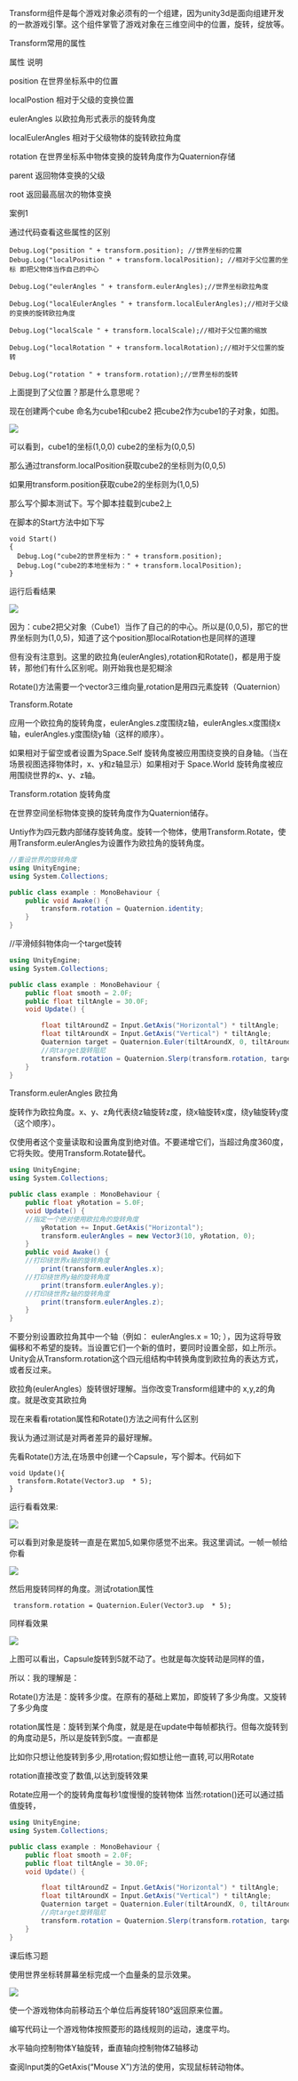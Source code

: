 Transform组件是每个游戏对象必须有的一个组建，因为unity3d是面向组建开发的一款游戏引擎。这个组件掌管了游戏对象在三维空间中的位置，旋转，绽放等。

Transform常用的属性

属性	                 说明

position	        在世界坐标系中的位置

localPostion	    相对于父级的变换位置

eulerAngles	      以欧拉角形式表示的旋转角度

localEulerAngles	相对于父级物体的旋转欧拉角度

rotation	        在世界坐标系中物体变换的旋转角度作为Quaternion存储

parent	          返回物体变换的父级

root	            返回最高层次的物体变换

案例1

通过代码查看这些属性的区别

```
Debug.Log("position " + transform.position); //世界坐标的位置
Debug.Log("localPosition " + transform.localPosition); //相对于父位置的坐标 即把父物体当作自己的中心

Debug.Log("eulerAngles " + transform.eulerAngles);//世界坐标欧拉⾓度

Debug.Log("localEulerAngles " + transform.localEulerAngles);//相对于⽗级的变换的旋转欧拉⾓度

Debug.Log("localScale " + transform.localScale);//相对于父位置的缩放

Debug.Log("localRotation " + transform.localRotation);//相对于父位置的旋转

Debug.Log("rotation " + transform.rotation);//世界坐标的旋转
```
上面提到了父位置？那是什么意思呢？

现在创建两个cube 命名为cube1和cube2 把cube2作为cube1的子对象，如图。

![](https://nts.newbieol.com/static/k25/02_%E6%B8%B8%E6%88%8F%E5%BC%95%E6%93%8E%E6%A0%B8%E5%BF%83/04_Transform/images/jeUbee6.jpg)


可以看到，cube1的坐标(1,0,0) cube2的坐标为(0,0,5)

那么通过transform.localPosition获取cube2的坐标则为(0,0,5)

如果用transform.position获取cube2的坐标则为(1,0,5)

那么写个脚本测试下。写个脚本挂载到cube2上

在脚本的Start方法中如下写
```
void Start()
{
  Debug.Log("cube2的世界坐标为：" + transform.position);
  Debug.Log("cube2的本地坐标为：" + transform.localPosition);
}
```
运行后看结果

![](https://nts.newbieol.com/static/k25/02_%E6%B8%B8%E6%88%8F%E5%BC%95%E6%93%8E%E6%A0%B8%E5%BF%83/04_Transform/images/eMviQr.jpg)


因为：cube2把父对象（Cube1）当作了自己的的中心。所以是(0,0,5)，那它的世界坐标则为(1,0,5)，知道了这个position那localRotation也是同样的道理

但有没有注意到。这里的欧拉角(eulerAngles),rotation和Rotate()，都是用于旋转，那他们有什么区别呢。刚开始我也是犯糊涂

Rotate()方法需要一个vector3三维向量,rotation是用四元素旋转（Quaternion）

Transform.Rotate

应用一个欧拉角的旋转角度，eulerAngles.z度围绕z轴，eulerAngles.x度围绕x轴，eulerAngles.y度围绕y轴（这样的顺序）。

如果相对于留空或者设置为Space.Self 旋转角度被应用围绕变换的自身轴。（当在场景视图选择物体时，x、y和z轴显示）如果相对于 Space.World 旋转角度被应用围绕世界的x、y、z轴。

Transform.rotation 旋转角度

在世界空间坐标物体变换的旋转角度作为Quaternion储存。

Untiy作为四元数内部储存旋转角度。旋转一个物体，使用Transform.Rotate，使用Transform.eulerAngles为设置作为欧拉角的旋转角度。
```C#
//重设世界的旋转角度
using UnityEngine;
using System.Collections;

public class example : MonoBehaviour {
	public void Awake() {
		transform.rotation = Quaternion.identity;
	}
}
```
//平滑倾斜物体向一个target旋转
```C#
using UnityEngine;
using System.Collections;

public class example : MonoBehaviour {
	public float smooth = 2.0F;
	public float tiltAngle = 30.0F;
	void Update() {

		float tiltAroundZ = Input.GetAxis("Horizontal") * tiltAngle;
		float tiltAroundX = Input.GetAxis("Vertical") * tiltAngle;
		Quaternion target = Quaternion.Euler(tiltAroundX, 0, tiltAroundZ);
    	//向target旋转阻尼
		transform.rotation = Quaternion.Slerp(transform.rotation, target, Time.deltaTime * smooth);
	}
}
```
Transform.eulerAngles 欧拉角

旋转作为欧拉角度。x、y、z角代表绕z轴旋转z度，绕x轴旋转x度，绕y轴旋转y度（这个顺序）。

仅使用者这个变量读取和设置角度到绝对值。不要递增它们，当超过角度360度，它将失败。使用Transform.Rotate替代。
```C#
using UnityEngine;
using System.Collections;

public class example : MonoBehaviour {
	public float yRotation = 5.0F;
	void Update() {
    //指定一个绝对使用欧拉角的旋转角度
		yRotation += Input.GetAxis("Horizontal");
		transform.eulerAngles = new Vector3(10, yRotation, 0);
	}
	public void Awake() {
    //打印绕世界x轴的旋转角度
		print(transform.eulerAngles.x);
    //打印绕世界y轴的旋转角度
		print(transform.eulerAngles.y);
    //打印绕世界z轴的旋转角度
		print(transform.eulerAngles.z);
	}
}
```
不要分别设置欧拉角其中一个轴（例如： eulerAngles.x = 10; ），因为这将导致偏移和不希望的旋转。当设置它们一个新的值时，要同时设置全部，如上所示。Unity会从Transform.rotation这个四元组结构中转换角度到欧拉角的表达方式，或者反过来。

欧拉角(eulerAngles）旋转很好理解。当你改变Transform组建中的 x,y,z的角度。就是改变其欧拉角

现在来看看rotation属性和Rotate()方法之间有什么区别

我认为通过测试是对两者差异的最好理解。

先看Rotate()方法,在场景中创建一个Capsule，写个脚本。代码如下
```
void Update(){
  transform.Rotate(Vector3.up  * 5);
}
```
运行看看效果:

![](https://nts.newbieol.com/static/k25/02_%E6%B8%B8%E6%88%8F%E5%BC%95%E6%93%8E%E6%A0%B8%E5%BF%83/04_Transform/images/fAN7Jj.gif)

可以看到对象是旋转一直是在累加5,如果你感觉不出来。我这里调试。一帧一帧给你看

![](https://nts.newbieol.com/static/k25/02_%E6%B8%B8%E6%88%8F%E5%BC%95%E6%93%8E%E6%A0%B8%E5%BF%83/04_Transform/images/6zyAjeM.gif)


然后用旋转同样的角度。测试rotation属性
```
 transform.rotation = Quaternion.Euler(Vector3.up  * 5);
```

同样看效果

![](https://nts.newbieol.com/static/k25/02_%E6%B8%B8%E6%88%8F%E5%BC%95%E6%93%8E%E6%A0%B8%E5%BF%83/04_Transform/images/BnIzMv6.gif)

上图可以看出，Capsule旋转到5就不动了。也就是每次旋转动是同样的值，

所以：我的理解是：

Rotate()方法是：旋转多少度。在原有的基础上累加，即旋转了多少角度。又旋转了多少角度

rotation属性是：旋转到某个角度，就是是在update中每帧都执行。但每次旋转到的角度动是5，所以是旋转到5度。一直都是

比如你只想让他旋转到多少,用rotation;假如想让他一直转,可以用Rotate

rotation直接改变了数值,以达到旋转效果

Rotate应用一个的旋转角度每秒1度慢慢的旋转物体
当然:rotation()还可以通过插值旋转，
```C#
using UnityEngine;
using System.Collections;

public class example : MonoBehaviour {
	public float smooth = 2.0F;
	public float tiltAngle = 30.0F;
	void Update() {

		float tiltAroundZ = Input.GetAxis("Horizontal") * tiltAngle;
		float tiltAroundX = Input.GetAxis("Vertical") * tiltAngle;
		Quaternion target = Quaternion.Euler(tiltAroundX, 0, tiltAroundZ);
    	//向target旋转阻尼
		transform.rotation = Quaternion.Slerp(transform.rotation, target, Time.deltaTime * smooth);
	}
}
```

课后练习题

使用世界坐标转屏幕坐标完成一个血量条的显示效果。

![](https://nts.newbieol.com/static/k25/02_%E6%B8%B8%E6%88%8F%E5%BC%95%E6%93%8E%E6%A0%B8%E5%BF%83/04_Transform/images/20170331195846.jpg)

使一个游戏物体向前移动五个单位后再旋转180°返回原来位置。

编写代码让一个游戏物体按照菱形的路线规则的运动，速度平均。

水平轴向控制物体Y轴旋转，垂直轴向控制物体Z轴移动

查阅Input类的GetAxis(“Mouse X”)方法的使用，实现鼠标转动物体。
